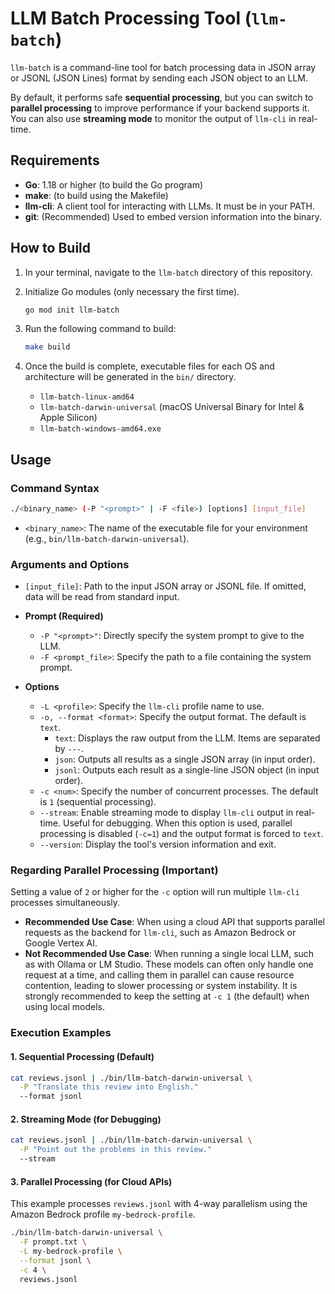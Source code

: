 # LLM Batch Processing Tool (`llm-batch`)

`llm-batch` is a command-line tool for batch processing data in JSON array or JSONL (JSON Lines) format by sending each JSON object to an LLM.

By default, it performs safe **sequential processing**, but you can switch to **parallel processing** to improve performance if your backend supports it. You can also use **streaming mode** to monitor the output of `llm-cli` in real-time.

## Requirements

*   **Go**: 1.18 or higher (to build the Go program)
*   **make**: (to build using the Makefile)
*   **llm-cli**: A client tool for interacting with LLMs. It must be in your PATH.
*   **git**: (Recommended) Used to embed version information into the binary.

## How to Build

1.  In your terminal, navigate to the `llm-batch` directory of this repository.

2.  Initialize Go modules (only necessary the first time).

    ```bash
    go mod init llm-batch
    ```

3.  Run the following command to build:

    ```bash
    make build
    ```

4.  Once the build is complete, executable files for each OS and architecture will be generated in the `bin/` directory.

    *   `llm-batch-linux-amd64`
    *   `llm-batch-darwin-universal` (macOS Universal Binary for Intel & Apple Silicon)
    *   `llm-batch-windows-amd64.exe`

## Usage

### Command Syntax

```bash
./<binary_name> (-P "<prompt>" | -F <file>) [options] [input_file]
```

*   `<binary_name>`: The name of the executable file for your environment (e.g., `bin/llm-batch-darwin-universal`).

### Arguments and Options

*   `[input_file]`: Path to the input JSON array or JSONL file. If omitted, data will be read from standard input.

*   **Prompt (Required)**

    *   `-P "<prompt>"`: Directly specify the system prompt to give to the LLM.
    *   `-F <prompt_file>`: Specify the path to a file containing the system prompt.

*   **Options**

    *   `-L <profile>`: Specify the `llm-cli` profile name to use.
    *   `-o, --format <format>`: Specify the output format. The default is `text`.
        *   `text`: Displays the raw output from the LLM. Items are separated by `---`.
        *   `json`: Outputs all results as a single JSON array (in input order).
        *   `jsonl`: Outputs each result as a single-line JSON object (in input order).
    *   `-c <num>`: Specify the number of concurrent processes. The default is `1` (sequential processing).
    *   `--stream`: Enable streaming mode to display `llm-cli` output in real-time. Useful for debugging. When this option is used, parallel processing is disabled (`-c=1`) and the output format is forced to `text`.
    *   `--version`: Display the tool's version information and exit.

### Regarding Parallel Processing (Important)

Setting a value of `2` or higher for the `-c` option will run multiple `llm-cli` processes simultaneously.

*   **Recommended Use Case**: When using a cloud API that supports parallel requests as the backend for `llm-cli`, such as Amazon Bedrock or Google Vertex AI.
*   **Not Recommended Use Case**: When running a single local LLM, such as with Ollama or LM Studio. These models can often only handle one request at a time, and calling them in parallel can cause resource contention, leading to slower processing or system instability. It is strongly recommended to keep the setting at `-c 1` (the default) when using local models.

### Execution Examples

#### 1. Sequential Processing (Default)

```bash
cat reviews.jsonl | ./bin/llm-batch-darwin-universal \
  -P "Translate this review into English."
  --format jsonl
```

#### 2. Streaming Mode (for Debugging)

```bash
cat reviews.jsonl | ./bin/llm-batch-darwin-universal \
  -P "Point out the problems in this review."
  --stream
```

#### 3. Parallel Processing (for Cloud APIs)

This example processes `reviews.jsonl` with 4-way parallelism using the Amazon Bedrock profile `my-bedrock-profile`.

```bash
./bin/llm-batch-darwin-universal \
  -F prompt.txt \
  -L my-bedrock-profile \
  --format jsonl \
  -c 4 \
  reviews.jsonl
```
